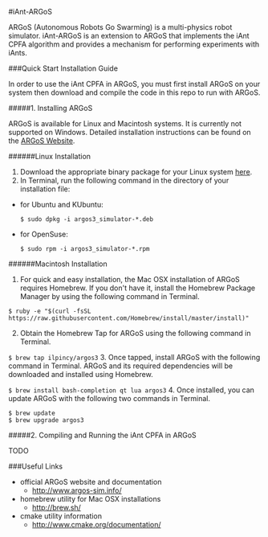 #iAnt-ARGoS

ARGoS (Autonomous Robots Go Swarming) is a multi-physics robot simulator. iAnt-ARGoS is an extension to ARGoS that implements the iAnt CPFA algorithm and provides a mechanism for performing experiments with iAnts.

###Quick Start Installation Guide

In order to use the iAnt CPFA in ARGoS, you must first install ARGoS on your system then download and compile the code in this repo to run with ARGoS.

#####1. Installing ARGoS

ARGoS is available for Linux and Macintosh systems. It is currently not supported on Windows. Detailed installation instructions can be found on the [ARGoS Website](http://www.argos-sim.info/user_manual.php).

######Linux Installation

1. Download the appropriate binary package for your Linux system [here](http://www.argos-sim.info/core.php).
2. In Terminal, run the following command in the directory of your installation file:
  * for Ubuntu and KUbuntu:

    ```$ sudo dpkg -i argos3_simulator-*.deb```
  * for OpenSuse:

    ```$ sudo rpm -i argos3_simulator-*.rpm```

######Macintosh Installation

1. For quick and easy installation, the Mac OSX installation of ARGoS requires Homebrew. If you don't have it, install the Homebrew Package Manager by using the following command in Terminal.

  ```
  $ ruby -e "$(curl -fsSL https://raw.githubusercontent.com/Homebrew/install/master/install)"
  ```
2. Obtain the Homebrew Tap for ARGoS using the following command in Terminal.

  ```$ brew tap ilpincy/argos3```
3. Once tapped, install ARGoS with the following command in Terminal. ARGoS and its required dependencies will be downloaded and installed using Homebrew.

  ```$ brew install bash-completion qt lua argos3```
4. Once installed, you can update ARGoS with the following two commands in Terminal.

  ```
  $ brew update
  $ brew upgrade argos3
  ```

#####2. Compiling and Running the iAnt CPFA in ARGoS

TODO

###Useful Links

* official ARGoS website and documentation
  * http://www.argos-sim.info/
* homebrew utility for Mac OSX installations
  * http://brew.sh/
* cmake utility information
  * http://www.cmake.org/documentation/
